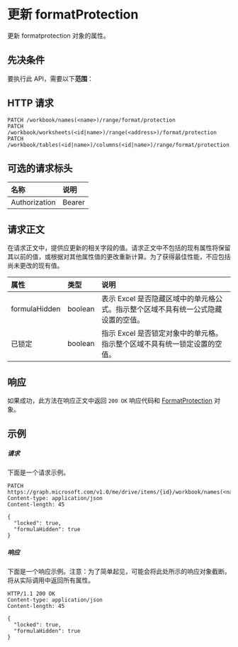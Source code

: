 # <a name="update-formatprotection"></a>更新 formatProtection

更新 formatprotection 对象的属性。
## <a name="prerequisites"></a>先决条件
要执行此 API，需要以下**范围**： 
## <a name="http-request"></a>HTTP 请求
<!-- { "blockType": "ignored" } -->
```http
PATCH /workbook/names(<name>)/range/format/protection
PATCH /workbook/worksheets(<id|name>)/range(<address>)/format/protection
PATCH /workbook/tables(<id|name>)/columns(<id|name>)/range/format/protection
```
## <a name="optional-request-headers"></a>可选的请求标头
| 名称       | 说明|
|:-----------|:-----------|
| Authorization  | Bearer <code>|


## <a name="request-body"></a>请求正文
在请求正文中，提供应更新的相关字段的值。请求正文中不包括的现有属性将保留其以前的值，或根据对其他属性值的更改重新计算。为了获得最佳性能，不应包括尚未更改的现有值。

| 属性       | 类型    |说明|
|:---------------|:--------|:----------|
|formulaHidden|boolean|表示 Excel 是否隐藏区域中的单元格公式。指示整个区域不具有统一公式隐藏设置的空值。|
|已锁定|boolean|指示 Excel 是否锁定对象中的单元格。指示整个区域不具有统一锁定设置的空值。|

## <a name="response"></a>响应
如果成功，此方法在响应正文中返回 `200 OK` 响应代码和 [FormatProtection](../resources/formatprotection.md) 对象。
## <a name="example"></a>示例
##### <a name="request"></a>请求
下面是一个请求示例。
<!-- {
  "blockType": "request",
  "name": "update_formatprotection"
}-->
```http
PATCH https://graph.microsoft.com/v1.0/me/drive/items/{id}/workbook/names(<name>)/range/format/protection
Content-type: application/json
Content-length: 45

{
  "locked": true,
  "formulaHidden": true
}
```
##### <a name="response"></a>响应
下面是一个响应示例。注意：为了简单起见，可能会将此处所示的响应对象截断。将从实际调用中返回所有属性。
<!-- {
  "blockType": "response",
  "truncated": true,
  "@odata.type": "microsoft.graph.formatProtection"
} -->
```http
HTTP/1.1 200 OK
Content-type: application/json
Content-length: 45

{
  "locked": true,
  "formulaHidden": true
}
```

<!-- uuid: 8fcb5dbc-d5aa-4681-8e31-b001d5168d79
2015-10-25 14:57:30 UTC -->
<!-- {
  "type": "#page.annotation",
  "description": "Update formatprotection",
  "keywords": "",
  "section": "documentation",
  "tocPath": ""
}-->